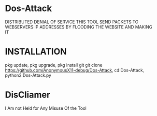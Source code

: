# Dos-Attack
DISTRIBUTED DENIAL OF SERVICE THIS TOOL SEND PACKETS TO WEBSERVERS IP ADDRESSES BY FLOODING THE WEBSITE AND MAKING IT 

 # INSTALLATION 
pkg update,
pkg upgrade,
pkg install git
git clone https://github.com/AnonymousX11-debug/Dos-Attack,
cd Dos-Attack,
python2 Dos-Attack.py

# DisCliamer 
I Am not Held for Any Misuse Of the Tool

